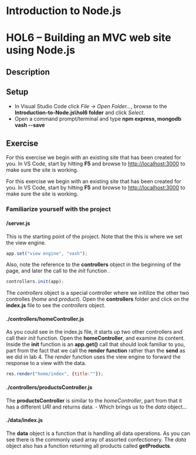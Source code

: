 # Introduction to Node.js
# HOL6 – Building an MVC web site using Node.js
## Description

## Setup
* In Visual Studio Code click *File* -> *Open Folder...*, browse to the **Introduction-to-Node.js\hol6 folder** and click *Select*.
* Open a command prompt/terminal and type **npm express, mongodb vash --save**

## Exercise 
For this exercise we begin with an existing site that has been created for you. In VS Code, start by hitting **F5** and browse to [http://localhost:3000]( http://localhost:3000) to make sure the site is working.

For this exercise we begin with an existing site that has been created for you. In VS Code, start by hitting **F5** and browse to [http://localhost:3000]( http://localhost:3000) to make sure the site is working.
### Familiarize yourself with the project
#### /server.js
This is the starting point of the project. Note that the this is where we set the view engine.
```js
app.set("view engine", "vash");
```
Also, note the reference to the **controllers** object in the beginning of the page, and later the call to the *init* function .
```js
controllers.init(app);
```
The *controllers* object is a special controller where we initilize the other two controlles (*home* and *product*). Open the **controllers** folder and click on the **index.js** file to see the *controllers* object.

#### ./controllers/homeController.js
As you could see in the index.js file, it starts up two other controllers and call their *init* function. Open the **homeController**, and examine its content.
Inside the **init** function is an **app.get()** call that should look familiar to you, part from the fact that we call the **render function** rather than the **send** as we did in lab 4. The *render* function uses the view engine to forward the response to a view with the data.
```js
res.render("home/index", {title:""});
```
#### ./controllers/productsController.js
The **productsController** is similar to the *homeController*, part from that it has a different *URI* and returns data. - Which brings us to the *data* object…
#### ./data/index.js
The **data** object is a function that is handling all data operations. As you can see there is the commonly used array of assorted confectionery.
The *data* object also has a function returning all products called **getProducts**.


